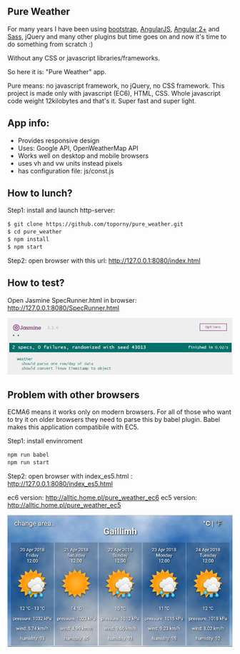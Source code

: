 ## Pure Weather

For many years I have been using [bootstrap](https://github.com/toporny/andrea_project/), [AngularJS](https://github.com/toporny/just_words), [Angular 2+](https://github.com/toporny/angular-2-dynamic-component) and [Sass](https://github.com/toporny/andrea_project),  jQuery and many other plugins but time goes on and now it's time to do something from scratch :)

Without any CSS or javascript libraries/frameworks.

So here it is: "Pure Weather" app.

Pure means: no javascript framework, no jQuery, no CSS framework. 
This project is made only with javascript (EC6), HTML, CSS.
Whole javascript code weight 12kilobytes and that's it. Super fast and super light.

## App info:
- Provides responsive design
- Uses: Google API, OpenWeatherMap API
- Works well on desktop and mobile browsers
- uses vh and vw units instead pixels
- has configuration file: js/const.js 



## How to lunch?
Step1: install and launch http-server:
```sh
$ git clone https://github.com/toporny/pure_weather.git
$ cd pure_weather
$ npm install
$ npm start
```

Step2: open browser with this url: http://127.0.0.1:8080/index.html



## How to test?
Open Jasmine SpecRunner.html in browser: http://127.0.0.1:8080/SpecRunner.html

![N](assets/jasmine_test.png)



## Problem with other browsers
ECMA6 means it works only on modern browsers.
For all of those who want to try it on older browsers they need to parse this by babel plugin.
Babel makes this application compatibile with EC5.

Step1: install envinroment
```sh
npm run babel
npm run start
```
Step2: open browser with index_es5.html : http://127.0.0.1:8080/index_es5.html


ec6 version: http://alltic.home.pl/pure_weather_ec6
ec5 version: http://alltic.home.pl/pure_weather_ec5


![N](assets/horizontal.jpg)
